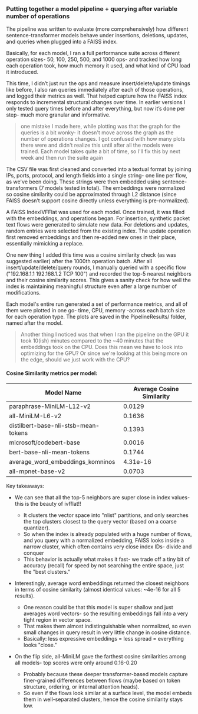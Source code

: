 ### Putting together a model pipeline + querying after variable number of operations
The pipeline was written to evaluate (more comprehensively) how different sentence-transformer models behave under insertions, deletions, updates, and queries when plugged into a FAISS index. 

Basically, for each model, I ran a full performance suite across different operation sizes- 50, 100, 250, 500, and 1000 ops- and tracked how long each operation took, how much memory it used, and what kind of CPU load it introduced.

This time, I didn’t just run the ops and measure insert/delete/update timings like before, I also ran queries immediately after each of those operations, and logged their metrics as well. That helped capture how the FAISS index responds to incremental structural changes over time. In earlier versions I only tested query times before and after everything, but now it’s done per step- much more granular and informative.
> one mistake I made here, while plotting was that the graph for the queries is a bit wonky- it doesn't move across the graph as the number of operations changes. I got confused with how many plots there were and didn't realize this until after all the models were trained. Each model takes quite a bit of time, so I'll fix this by next week and then run the suite again

The CSV file was first cleaned and converted into a textual format by joining IPs, ports, protocol, and length fields into a single string- one line per flow, as we've been doing. These strings were then embedded using sentence-transformers (7 models tested in total). The embeddings were normalized so cosine similarity could be approximated through L2 distance (since FAISS doesn’t support cosine directly unless everything is pre-normalized).

A FAISS IndexIVFFlat was used for each model. Once trained, it was filled with the embeddings, and operations began. For insertion, synthetic packet text flows were generated to simulate new data. For deletions and updates, random entries were selected from the existing index. The update operation first removed embeddings and then re-added new ones in their place, essentially mimicking a replace.

One new thing I added this time was a cosine similarity check (as was suggested earlier) after the 1000th operation batch. After all insert/update/delete/query rounds, I manually queried with a specific flow ("192.168.1.1 192.168.1.2 TCP 100") and recorded the top-5 nearest neighbors and their cosine similarity scores. This gives a sanity check for how well the index is maintaining meaningful structure even after a large number of modifications.

Each model's entire run generated a set of performance metrics, and all of them were plotted in one go- time, CPU, memory -across each batch size for each operation type. The plots are saved in the PipelineResults/ folder, named after the model.

> Another thing I noticed was that when I ran the pipeline on the GPU it took 10(ish) minutes compared to the ~40 minutes that the embeddings took on the CPU. 
> Does this mean we have to look into optimizing for the GPU? Or since we're looking at this being more on the edge, should we just work with the CPU? 

#### Cosine Similarity metrics per model: 
| Model Name                         | Average Cosine Similarity |
|-----------------------------------|-------------------|
| paraphrase-MiniLM-L12-v2         | 0.0129            |
| all-MiniLM-L6-v2                 | 0.1636            |
| distilbert-base-nli-stsb-mean-tokens | 0.1393        |
| microsoft/codebert-base          | 0.0016            |
| bert-base-nli-mean-tokens        | 0.1744            |
| average_word_embeddings_komninos | 4.31e-16          |
| all-mpnet-base-v2                | 0.0703            |



Key takeaways: 
* We can see that all the top-5 neighbors are super close in index values- this is the beauty of ivfflat!!
    - It clusters the vector space into "nlist" partitions, and only searches the top clusters closest to the query vector (based on a coarse quantizer).  
    - So when the index is already populated with a huge number of flows, and you query with a normalized embedding, FAISS looks inside a narrow cluster, which often contains very close index IDs- divide and conquer
    - This behavior is actually what makes it fast- we trade off a tiny bit of accuracy (recall) for speed by not searching the entire space, just the "best clusters."

* Interestingly, average word embeddings returned the closest neighbors in terms of cosine similarity (almost identical values: ~4e-16 for all 5 results).  
    - One reason could be that this model is super shallow and just averages word vectors- so the resulting embeddings fall into a very tight region in vector space.  
    - That makes them almost indistinguishable when normalized, so even small changes in query result in very little change in cosine distance.  
    - Basically: less expressive embeddings = less spread = everything looks "close."

* On the flip side, all-MiniLM gave the farthest cosine similarities among all models- top scores were only around 0.16-0.20 
    - Probably because these deeper transformer-based models capture finer-grained differences between flows (maybe based on token structure, ordering, or internal attention heads).  
    - So even if the flows look similar at a surface level, the model embeds them in well-separated clusters, hence the cosine similarity stays low.  
